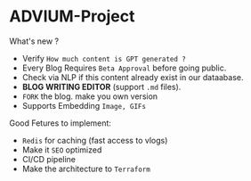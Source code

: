 # ADVIUM-Project

What's new ? 
- Verify `How much content is GPT generated ?`
- Every Blog Requires `Beta Approval` before going public.
- Check via NLP if this content already exist in our dataabase. 
- **BLOG WRITING EDITOR** (support `.md` files).
- `FORK` the blog. make you own version 
- Supports Embedding `Image, GIFs`

Good Fetures to implement: 
- `Redis` for caching (fast access to vlogs)
- Make it `SEO` optimized
- CI/CD pipeline
- Make the architecture to `Terraform`
